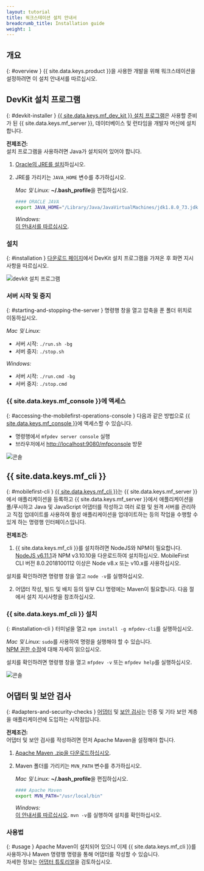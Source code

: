 ```yaml
---
layout: tutorial
title: 워크스테이션 설치 안내서
breadcrumb_title: Installation guide
weight: 1
---
```

<!-- NLS_CHARSET=UTF-8 -->
## 개요
{: #overview }
{{ site.data.keys.product }}을 사용한 개발을 위해 워크스테이션을 설정하려면 이 설치 안내서를 따르십시오.

## DevKit 설치 프로그램
{: #devkit-installer }
[{{ site.data.keys.mf_dev_kit }} 설치 프로그램]({{site.baseurl}}/tutorials/en/foundation/8.0/installation-configuration/development/mobilefirst)은 사용할 준비가 된 {{ site.data.keys.mf_server }}, 데이터베이스 및 런타임을 개발자 머신에 설치합니다.  

**전제조건:**  
설치 프로그램을 사용하려면 Java가 설치되어 있어야 합니다.

1. [Oracle의 JRE를 설치](http://www.oracle.com/technetwork/java/javase/downloads/jre8-downloads-2133155.html)하십시오.

2. JRE를 가리키는 `JAVA_HOME` 변수를 추가하십시오.

    *Mac 및 Linux:* **~/.bash_profile**을 편집하십시오.

    ```bash
    #### ORACLE JAVA
    export JAVA_HOME="/Library/Java/JavaVirtualMachines/jdk1.8.0_73.jdk/Contents/Home"
    ```

    *Windows:*  
    [이 안내서를 따르십시오](https://confluence.atlassian.com/doc/setting-the-java_home-variable-in-windows-8895.html).

### 설치
{: #installation }
[다운로드 페이지]({{site.baseurl}}/downloads/)에서 DevKit 설치 프로그램을 가져온 후 화면 지시사항을 따르십시오.

![devkit 설치 프로그램](devkit-installer.png)

### 서버 시작 및 중지
{: #starting-and-stopping-the-server }
명령행 창을 열고 압축을 푼 폴더 위치로 이동하십시오.

*Mac 및 Linux:*  

* 서버 시작: `./run.sh -bg`
* 서버 중지: `./stop.sh`

*Windows:*  

* 서버 시작: `./run.cmd -bg`
* 서버 중지: `./stop.cmd`

### {{ site.data.keys.mf_console }}에 액세스
{: #accessing-the-mobilefirst-operations-console }
다음과 같은 방법으로 [{{ site.data.keys.mf_console }}]({{site.baseurl}}/tutorials/en/foundation/8.0/product-overview/components/console/)에 액세스할 수 있습니다.

* 명령행에서 `mfpdev server console` 실행
* 브라우저에서 [http://localhost:9080/mfpconsole](http://localhost:9080/mfpconsole) 방문

![콘솔]({{site.baseurl}}/tutorials/en/foundation/8.0/product-overview/components/console/dashboard.png)

## {{ site.data.keys.mf_cli }}
{: #mobilefirst-cli }
[{{ site.data.keys.mf_cli }}]({{site.baseurl}}/tutorials/en/foundation/8.0/application-development/using-mobilefirst-cli-to-manage-mobilefirst-artifacts)는 {{ site.data.keys.mf_server }}에서 애플리케이션을 등록하고 {{ site.data.keys.mf_server }}에서 애플리케이션을 풀/푸시하고 Java 및 JavaScript 어댑터를 작성하고 여러 로컬 및 원격 서버를 관리하고 직접 업데이트를 사용하여 활성 애플리케이션을 업데이트하는 등의 작업을 수행할 수 있게 하는 명령행 인터페이스입니다.

**전제조건:**  
1. {{ site.data.keys.mf_cli }}를 설치하려면 NodeJS와 NPM이 필요합니다.  
 [NodeJS v6.11.1](https://nodejs.org/download/release/v6.11.1/)과 NPM v3.10.10을 다운로드하여 설치하십시오.
 MobileFirst CLI 버전 8.0.2018100112 이상은 Node v8.x 또는 v10.x를 사용하십시오. 

 설치를 확인하려면 명령행 창을 열고 `node -v`를 실행하십시오.

2. 어댑터 작성, 빌드 및 배치 등의 일부 CLI 명령에는 Maven이 필요합니다. 다음 절에서 설치 지시사항을 참조하십시오.

### {{ site.data.keys.mf_cli }} 설치
{: #installation-cli }
터미널을 열고 `npm install -g mfpdev-cli`를 실행하십시오.  

*Mac 및 Linux:* `sudo`를 사용하여 명령을 실행해야 할 수 있습니다.  
[NPM 권한 수정](https://docs.npmjs.com/getting-started/fixing-npm-permissions)에 대해 자세히 읽으십시오.

설치를 확인하려면 명령행 창을 열고 `mfpdev -v` 또는 `mfpdev help`를 실행하십시오.

![콘솔](mfpdev-cli.png)

## 어댑터 및 보안 검사
{: #adapters-and-security-checks }
[어댑터]({{site.baseurl}}/tutorials/en/foundation/8.0/adapters) 및 [보안 검사]({{site.baseurl}}/tutorials/en/foundation/8.0/authentication-and-security)는 인증 및 기타 보안 계층을 애플리케이션에 도입하는 시작점입니다.

**전제조건:**  
어댑터 및 보안 검사를 작성하려면 먼저 Apache Maven을 설정해야 합니다.  

1. [Apache Maven .zip을 다운로드하십시오](https://maven.apache.org/download.cgi).
2. Maven 폴더를 가리키는 `MVN_PATH` 변수를 추가하십시오.

    *Mac 및 Linux:* **~/.bash_profile**을 편집하십시오.

    ```bash
    #### Apache Maven
    export MVN_PATH="/usr/local/bin"
    ```

    *Windows:*  
    [이 안내서를 따르십시오](http://crunchify.com/how-to-setupinstall-maven-classpath-variable-on-windows-7/).
`mvn -v`를 실행하여 설치를 확인하십시오.

###  사용법
{: #usage }
Apache Maven이 설치되어 있으니 이제 {{ site.data.keys.mf_cli }}를 사용하거나 Maven 명령행 명령을 통해 어댑터를 작성할 수 있습니다.  
자세한 정보는 [어댑터 튜토리얼]({{site.baseurl}}/tutorials/en/foundation/8.0/adapters)을 검토하십시오.
